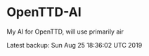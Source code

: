 # OpenTTD-AI
My AI for OpenTTD, will use primarily air

Latest backup: Sun Aug 25 18:36:02 UTC 2019
